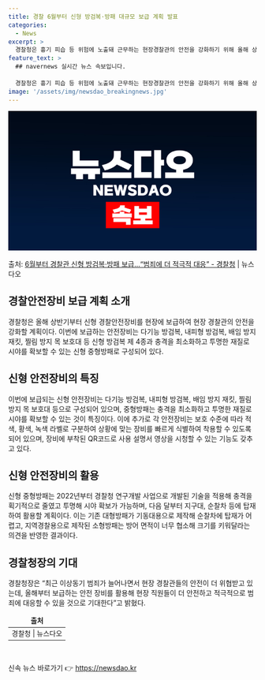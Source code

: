 ```yaml
---
title: 경찰 6월부터 신형 방검복·방패 대규모 보급 계획 발표
categories:
  - News
excerpt: >
  경찰청은 흉기 피습 등 위험에 노출돼 근무하는 현장경찰관의 안전을 강화하기 위해 올해 상반기부터 신형 경찰안…
feature_text: >
  ## navernews 실시간 뉴스 속보입니다.

  경찰청은 흉기 피습 등 위험에 노출돼 근무하는 현장경찰관의 안전을 강화하기 위해 올해 상반기부터 신형 경찰안…
image: '/assets/img/newsdao_breakingnews.jpg'
---
```


![뉴스다오 속보](/assets/img/newsdao_breakingnews.jpg)

<p>출처: <a href="https://newsdao.kr/3745" rel="dofollow">6월부터 경찰관 신형 방검복·방패 보급…“범죄에 더 적극적 대응”  - 경찰청</a> | 뉴스다오</p>

<h2 data-ke-size="size26">경찰안전장비 보급 계획 소개</h2>
<p data-ke-size="size16">경찰청은 올해 상반기부터 신형 경찰안전장비를 현장에 보급하여 현장 경찰관의 안전을 강화할 계획이다. 이번에 보급하는 안전장비는 다기능 방검복, 내피형 방검복, 배임 방지 재킷, 찔림 방지 목 보호대 등 신형 방검복 제 4종과 충격을 최소화하고 투명한 재질로 시야를 확보할 수 있는 신형 중형방패로 구성되어 있다.</p>

<h2 data-ke-size="size26">신형 안전장비의 특징</h2>
<p data-ke-size="size16">이번에 보급되는 신형 안전장비는 다기능 방검복, 내피형 방검복, 배임 방지 재킷, 찔림 방지 목 보호대 등으로 구성되어 있으며, 중형방패는 충격을 최소화하고 투명한 재질로 시야를 확보할 수 있는 것이 특징이다. 이에 추가로 각 안전장비는 보호 수준에 따라 적색, 황색, 녹색 라벨로 구분하여 상황에 맞는 장비를 빠르게 식별하여 착용할 수 있도록 되어 있으며, 장비에 부착된 QR코드로 사용 설명서 영상을 시청할 수 있는 기능도 갖추고 있다.</p>

<h2 data-ke-size="size26">신형 안전장비의 활용</h2>
<p data-ke-size="size16">신형 중형방패는 2022년부터 경찰청 연구개발 사업으로 개발된 기술을 적용해 충격을 획기적으로 줄였고 투명해 시야 확보가 가능하며, 다음 달부터 지구대, 순찰차 등에 탑재하여 활용할 계획이다. 이는 기존 대형방패가 기동대용으로 제작해 순찰차에 탑재가 어렵고, 지역경찰용으로 제작된 소형방패는 방어 면적이 너무 협소해 크기를 키워달라는 의견을 반영한 결과이다.</p>

<h2 data-ke-size="size26">경찰청장의 기대</h2>
<p data-ke-size="size16">경찰청장은 “최근 이상동기 범죄가 늘어나면서 현장 경찰관들의 안전이 더 위협받고 있는데, 올해부터 보급하는 안전 장비를 활용해 현장 직원들이 더 안전하고 적극적으로 범죄에 대응할 수 있을 것으로 기대한다”고 밝혔다.</p>

<table>
<thead>
<tr>
<td style="text-align: center; height: 17px;"><b>출처</b></td>
</tr>
</thead>
<tbody>
<tr>
<td style="text-align: center; height: 17px;">경찰청 | 뉴스다오</td>
</tr>
</tbody>
</table>

<p data-ke-size="size16">&nbsp;</p> 

신속 뉴스 바로가기 👉 <a href="https://newsdao.kr" rel="dofollow">https://newsdao.kr</a>


